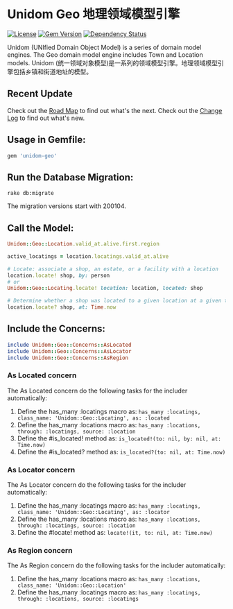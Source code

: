 # Unidom Geo 地理领域模型引擎

[![License](https://img.shields.io/badge/license-MIT-green.svg)](http://opensource.org/licenses/MIT)
[![Gem Version](https://badge.fury.io/rb/unidom-geo.svg)](https://badge.fury.io/rb/unidom-geo)
[![Dependency Status](https://gemnasium.com/badges/github.com/topbitdu/unidom-geo.svg)](https://gemnasium.com/github.com/topbitdu/unidom-geo)

Unidom (UNIfied Domain Object Model) is a series of domain model engines. The Geo domain model engine includes Town and Location models.
Unidom (统一领域对象模型)是一系列的领域模型引擎。地理领域模型引擎包括乡镇和街道地址的模型。



## Recent Update

Check out the [Road Map](ROADMAP.md) to find out what's the next.
Check out the [Change Log](CHANGELOG.md) to find out what's new.



## Usage in Gemfile:

```ruby
gem 'unidom-geo'
```



## Run the Database Migration:

```shell
rake db:migrate
```
The migration versions start with 200104.



## Call the Model:

```ruby
Unidom::Geo::Location.valid_at.alive.first.region

active_locatings = location.locatings.valid_at.alive

# Locate: associate a shop, an estate, or a facility with a location
location.locate! shop, by: person
# or
Unidom::Geo::Locating.locate! location: location, located: shop

# Determine whether a shop was located to a given location at a given time.
location.locate? shop, at: Time.now
```



## Include the Concerns:

```ruby
include Unidom::Geo::Concerns::AsLocated
include Unidom::Geo::Concerns::AsLocator
include Unidom::Geo::Concerns::AsRegion
```

### As Located concern
The As Located concern do the following tasks for the includer automatically:  
1. Define the has_many :locatings macro as: ``has_many :locatings, class_name: 'Unidom::Geo::Locating', as: :located``  
2. Define the has_many :locations macro as: ``has_many :locations, through: :locatings, source: :location``  
3. Define the #is_located! method as: ``is_located!(to: nil, by: nil, at: Time.now)``  
4. Define the #is_located? method as: ``is_located?(to: nil, at: Time.now)``

### As Locator concern
The As Locator concern do the following tasks for the includer automatically:  
1. Define the has_many :locatings macro as: ``has_many :locatings, class_name: 'Unidom::Geo::Locating', as: :locator``  
2. Define the has_many :locations macro as: ``has_many :locations, through: :locatings, source: :location``  
3. Define the #locate! method as: ``locate!(it, to: nil, at: Time.now)``

### As Region concern
The As Region concern do the following tasks for the includer automatically:  
1. Define the has_many :locations macro as: ``has_many :locations, class_name: 'Unidom::Geo::Location'``  
2. Define the has_many :locatings macro as: ``has_many :locatings, through: :locations, source: :locatings``
